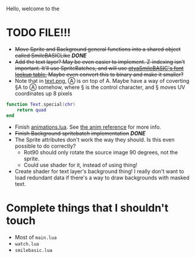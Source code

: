 Hello, welcome to the
# TODO FILE!!!
* ~~Move Sprite and Background general functions into a shared object called SmileBASICLike~~ ***DONE***
* ~~Add the text layer? May be even easier to implement. Z-indexing isn't important. It'll use SpriteBatches, and will use [otyaSmileBASIC's font lookup table.](https://github.com/otya128/otyaSMILEBASIC/blob/master/SMILEBASIC/resources/fonttable.txt) Maybe even convert this to binary and make it smaller?~~
* Note that in [text.png](resources/text.png), Ⓐ is on top of A. Maybe have a way of coverting §A to Ⓐ somehow, where § is the control character, and § moves UV coordinates up 8 pixels
````lua
function Text.special(chr)
	return quad
end
````
* Finish [animations.lua](animations.lua). See [the anim reference](anim.md) for more info.
* ~~Finish Background spritebatch implementation~~ ***DONE***
* The Sprite attributes don't work the way they should. Is this even possible to do correctly?
	* Rot90 should only rotate the source image 90 degrees, not the sprite.
	* Could use shader for it, instead of using thing!
* Create shader for text layer's background thing! I really don't want to load redundant data if there's a way to draw backgrounds with masked text.

# Complete things that I shouldn't touch
* Most of `main.lua`
* `watch.lua`
* `smilebasic.lua`
